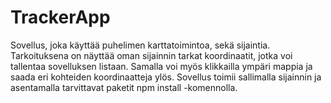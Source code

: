 # TrackerApp


Sovellus, joka käyttää puhelimen karttatoimintoa, sekä sijaintia. Tarkoituksena on näyttää oman sijainnin tarkat koordinaatit, jotka voi tallentaa sovelluksen listaan. Samalla voi myös klikkailla ympäri mappia ja saada eri kohteiden koordinaatteja ylös.
Sovellus toimii sallimalla sijainnin ja asentamalla tarvittavat paketit npm install -komennolla.
